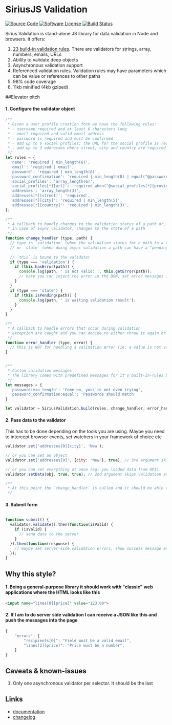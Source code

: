 # SiriusJS Validation

[![Source Code](https://img.shields.io/badge/source-siriusjs/validation-blue.svg?style=flat-square)](https://github.com/adrianmiu/siriusjs-validation)
[![Software License](https://img.shields.io/badge/license-MIT-brightgreen.svg?style=flat-square)](https://github.com/adrianmiu/siriusjs-validation/blob/master/LICENSE)
[![Build Status](https://img.shields.io/travis/adrianmiu/siriusjs-validation/master.svg?style=flat-square)](https://travis-ci.org/siriusjs/validation)

Sirius Validation is stand-alone JS library for data validation in Node and browsers. It offers:

1. [23 build-in validation rules](validation_rules.md). There are validators for strings, array, numbers, emails, URLs
2. Ability to validate deep objects
3. Asynchronous validation support
4. Referenced validation rules. Validation rules may have parameters which can be value or references to other paths
5. 98% code coverage
6. 11kb minified (4kb gziped)

##Elevator pitch

#### 1. Configure the validator object
```javascript
/**
 * Given a user profile creation form we have the following rules:
 * - username required and at least 6 characters long
 * - email required and valid email address
 * - password is required and must be confirmed
 * - add up to 6 social profiles; the URL for the social profile is required if a provider was selected
 * - add up to 3 addresses where street, city and country are required
 */
let rules = {
  'name': 'required | min_length(6)',
  'email': 'required | email',
  'password': 'required | min_length(8)',
  'password_confirmation': 'required | min_length(8) | equal("@password")',
  'social_profiles': 'array_length(6)',
  'social_profiles[*][url]': 'required_when("@social_profiles[*][provider]',
  'addresses': 'array_length(3)',
  'addresses[*][street]': 'required',
  'addresses[*][city]': 'required | min_length(5)',
  'addresses[*][country]': 'required | min_length(3)',
};

/**
 * A callback to handle changes to the validation status of a path or, 
 * in case of async validator, changes to the state of a path
 */
function change_handler (type, path) {
  // type is `validation` (when the validation status for a path to a value is set) 
  // or `state` (when doing async validation a path can have a "pending" state
  
  // `this` is bound to the validator
  if (type === 'validation') {
    if (this.hasError(path)) {
      console.log(path, ' is not valid: ', this.getError(path));
      // here you can inject the error in the DOM, set error messages into your state etc
    }
  }
  if (type === 'state') {
    if (this.isPending(path)) {
      console.log(path, ' is waiting validation result');
    }
  }
}

/**
 * A callback to handle errors that occur during validation
 * exception are caught and you can decide to either throw it again or not so the rest of the app keeps working
 */
function error_handler (type, error) {
  // this is NOT for handling a validation error (ie: a value is not valid)  
}


/**
 * Custom validation messages
 * The library comes with predefined messages for it's built-in-rules but can use instance-specific messages
 */
let messages = {
  'password:min_length': 'Come on, you\'re not even trying',
  'password_confirmation:equal': 'Passwords should match'
}

let validator = SiriusValidation.build(rules, change_handler, error_handler, messages); 
```

#### 2. Pass data to the validator

This has to be done depending on the tools you are using. Maybe you need to intercept browser events, set watchers in your framework of choice etc

```javascript
validator.set('addresses[0][city]', 'New');

// or you can set an object
validator.set('addresses[0]', {city: 'New'}, true); // 3rd argument skips validation

// or you can set everything at once (eg: you loaded data from API)
validator.setData(obj, true, true); // 2nd argument skips validation and resets the form (error messages, touched fields etc)

/**
 * At this point the `change_handler` is called and it should be able to make changes to the application. 
 */ 
```

#### 3. Submit form

```javascript

function submit() {
  validator.validate().then(function(isValid) {
    if (isValid) {
      // send data to the server
    }
  }).then(function(response) {
    // maybe set server-side validation errors, show success message etc
  });
}

```

## Why this style? 

#### 1. Being a general-purpose library it should work with "classic" web applications where the HTML looks like this

```html
<input name="lines[0][price]" value="123.00">
```

#### 2. If I am to do server side validation I can receive a JSON like this and push the messages into the page
```javascript
{
	"errors": {
		"recipients[0]": "Field must be a valid email",
		"lines[2][price]": "Price must be a number",
	}
}
```

## Caveats & known-issues

1. Only one asynchronous validator per selector. It should be the last


## Links

- [documentation](http://sirius.ro/javascript/validation/)
- [changelog](CHANGELOG.md)
